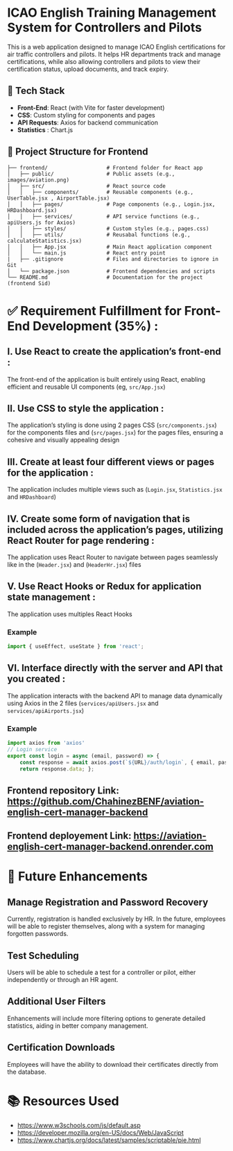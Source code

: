 # ICAO English Training Management System for Controllers and Pilots
This is a web application designed to manage ICAO English certifications for air traffic controllers and pilots. It helps HR departments track and manage certifications, while also allowing controllers and pilots to view their certification status, upload documents, and track expiry.


## 🔧 Tech Stack
- **Front-End**: React (with Vite for faster development)
- **CSS**: Custom styling for components and pages
- **API Requests**: Axios for backend communication
- **Statistics** : Chart.js

## 🔧 Project Structure for Frontend
```plaintext
├── frontend/                   # Frontend folder for React app
│   ├── public/                 # Public assets (e.g., images/aviation.png)
│   ├── src/                    # React source code
│   │   ├── components/         # Reusable components (e.g., UserTable.jsx , AirportTable.jsx)
│   │   ├── pages/              # Page components (e.g., Login.jsx, HRDashboard.jsx)
│   │   ├── services/           # API service functions (e.g., apiUsers.js for Axios)
│   │   ├── styles/             # Custom styles (e.g., pages.css)
│   │   ├── utils/              # Reusabal functions (e.g., calculateStatistics.jsx)
│   │   ├── App.jsx             # Main React application component
│   │   └── main.js             # React entry point
|   ├── .gitignore              # Files and directories to ignore in Git
│   └── package.json            # Frontend dependencies and scripts
└── README.md                   # Documentation for the project (frontend Sid)
```


# ✅ Requirement Fulfillment for Front-End Development (35%) : 
##  I. Use React to create the application’s front-end :
The front-end of the application is built entirely using React, enabling efficient and reusable UI components (eg, `src/App.jsx`)

##  II. Use CSS to style the application :
The application’s styling is done using 2 pages CSS (`src/components.jsx`) for the components files and (`src/pages.jsx`) for the pages files, ensuring a cohesive and visually appealing design

##  III. Create at least four different views or pages for the application :
The application includes multiple views such as (`Login.jsx`, `Statistics.jsx` and `HRDashboard`)

##  IV. Create some form of navigation that is included across the application’s pages, utilizing React Router for page rendering :
The application uses React Router to navigate between pages seamlessly like in the (`Header.jsx`) and (`HeaderHr.jsx`) files

## V. Use React Hooks or Redux for application state management : 
The application uses multiples React Hooks 

### Example
```javascript
import { useEffect, useState } from 'react';
```

## VI. Interface directly with the server and API that you created :
The application interacts with the backend API to manage data dynamically using Axios in the 2 files (`services/apiUsers.jsx` and `services/apiAirports.jsx`)

### Example
```javascript
import axios from 'axios'
// Login service
export const login = async (email, password) => {
    const response = await axios.post(`${URL}/auth/login`, { email, password });
    return response.data; };
```

## Frontend repository Link: https://github.com/ChahinezBENF/aviation-english-cert-manager-backend
## Frontend deployement Link: https://aviation-english-cert-manager-backend.onrender.com

# 🚀 Future Enhancements

## Manage Registration and Password Recovery
Currently, registration is handled exclusively by HR. In the future, employees will be able to register themselves, along with a system for managing forgotten passwords.

## Test Scheduling
Users will be able to schedule a test for a controller or pilot, either independently or through an HR agent.

## Additional User Filters
Enhancements will include more filtering options to generate detailed statistics, aiding in better company management.

## Certification Downloads
Employees will have the ability to download their certificates directly from the database.

# 📚 Resources Used

- https://www.w3schools.com/js/default.asp
- https://developer.mozilla.org/en-US/docs/Web/JavaScript
- https://www.chartjs.org/docs/latest/samples/scriptable/pie.html


